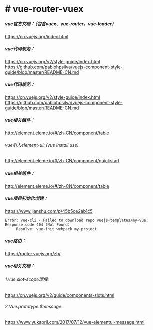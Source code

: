 # # vue-router-vuex
##### vue官方文档：（包含vuex、vue-router、vue-loader）
https://cn.vuejs.org/index.html

##### vue代码规范：
 https://cn.vuejs.org/v2/style-guide/index.html
 https://github.com/pablohpsilva/vuejs-component-style-guide/blob/master/README-CN.md
 
##### vue代码规范：
 https://cn.vuejs.org/v2/style-guide/index.html
 https://github.com/pablohpsilva/vuejs-component-style-guide/blob/master/README-CN.md
 
##### vue相关组件：
http://element.eleme.io/#/zh-CN/component/table
###### vue引入element-ui: (vue install use)
http://element.eleme.io/#/zh-CN/component/quickstart

##### vue相关组件：
http://element.eleme.io/#/zh-CN/component/table

##### vue项目初始化创建：
https://www.jianshu.com/p/45b5ce2ab1c5
```
Error: vue-cli · Failed to download repo vuejs-templates/my-vue: Response code 404 (Not Found)
     Resolve: vue-init webpack my-project
```
##### vue路由：
https://router.vuejs.org/zh/

##### vue相关文档：
###### 1.vue slot-scope理解:  
https://cn.vuejs.org/v2/guide/components-slots.html
###### 2.Vue.prototype.$message
https://www.yukapril.com/2017/07/12/vue-elementui-message.html




